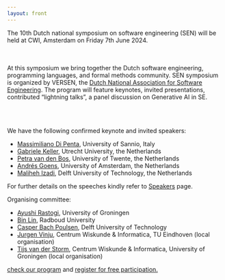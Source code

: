 ```yaml
---
layout: front
---
```


<p class="lead">

The 10th Dutch national symposium on software engineering (SEN) will be held at CWI, Amsterdam on Friday 7th June 2024.

<br><br>
At this symposium we bring together the Dutch software engineering, programming languages, and formal methods community. SEN symposium is organized by VERSEN, the <a href="https://www.versen.nl/">Dutch National Association
for Software Engineering</a>. 
The program will feature keynotes, invited presentations, contributed “lightning talks”, a panel discussion on Generative AI in SE.

<br><br>
<!--We will offer talks by the following keynote and invited speakers:-->
We have the following confirmed keynote and invited speakers:
<ul>
    <li> <a href="https://mdipenta.github.io/">Massimiliano Di Penta</a>, University of Sannio, Italy </li>
    <li> <a href="https://www.uu.nl/staff/GKKeller/">Gabriele Keller</a>, Utrecht University, the Netherlands </li>
    <li> <a href="https://petravdbos.nl/">Petra van den Bos</a>, University of Twente, the Netherlands</li>
    <li> <a href="https://goens.org/">Andrés Goens</a>, University of Amsterdam, the Netherlands</li>
    <li> <a href="https://malihehizadi.github.io/PersonalWebsite/">Maliheh Izadi</a>, Delft University of Technology, the Netherlands</li>
</ul>
<p class="lead">
 For further details on the speeches kindly refer to <a href="speakers/index.html">Speakers</a> page.

<!-- </p>
The SEN Symposium is organized by <a href="https://www.versen.nl/">VERSEN</a>.
<br/> -->
<p class="lead">
Organising committee:
<ul>

<li><a href="https://ayushirastogi.github.io/">Ayushi Rastogi</a>,  University of Groningen</li>
<li><a href="https://binlin.info/">Bin Lin</a>, Radboud University</li>
<li><a href="http://casperbp.net/">Casper Bach Poulsen</a>, Delft University of Technology</li>

<li><a href="https://homepages.cwi.nl/~jurgenv/">Jurgen Vinju</a>, Centrum Wiskunde & Informatica, TU Eindhoven (local organisation)</li>
<li><a href="https://homepages.cwi.nl/~storm/">Tijs van der Storm</a>, Centrum Wiskunde & Informatica, University of Groningen (local organisation)</li>
</ul>

<a href="/program/">check our program</a> and <a href="/registration/">register for free participation.</a>
